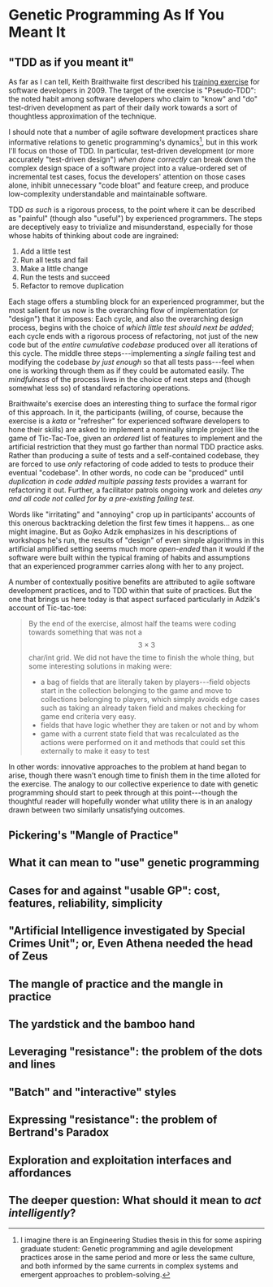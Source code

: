 # Genetic Programming As If You Meant It



## "TDD as if you meant it"

As far as I can tell, Keith Braithwaite first described his [training exercise](http://cumulative-hypotheses.org/2011/08/30/tdd-as-if-you-meant-it/) for software developers in 2009. The target of the exercise is "Pseudo-TDD": the noted habit among software developers who claim to "know" and "do" test-driven development as part of their daily work towards a sort of thoughtless approximation of the technique.

I should note that a number of agile software development practices share informative relations to genetic programming's dynamics[^agileGP], but in this work I'll focus on those of TDD. In particular, test-driven development (or more accurately "test-driven design") _when done correctly_ can break down the complex design space of a software project into a value-ordered set of incremental test cases, focus the developers' attention on those cases alone, inhibit unnecessary "code bloat" and feature creep, and produce low-complexity understandable and maintainable software.

[^agileGP]: I imagine there is an Engineering Studies thesis in this for some aspiring graduate student: Genetic programming and agile development practices arose in the same period and more or less the same culture, and both informed by the same currents in complex systems and emergent approaches to problem-solving.

TDD _as such_ is a rigorous process, to the point where it can be described as "painful" (though also "useful") by experienced programmers. The steps are deceptively easy to trivialize and misunderstand, especially for those whose habits of thinking about code are ingrained:

1. Add a little test
1. Run all tests and fail
1. Make a little change
1. Run the tests and succeed
1. Refactor to remove duplication

Each stage offers a stumbling block for an experienced programmer, but the most salient for us now is the overarching flow of implementation (or "design") that it imposes: Each cycle, and also the overarching design process, begins with the choice of _which little test should next be added_; each cycle ends with a rigorous process of refactoring, not just of the new code but of the _entire cumulative codebase_ produced over all iterations of this cycle. The middle three steps---implementing a _single_ failing test and modifying the codebase _by just enough_ so that all tests pass---feel when one is working through them as if they could be automated easily. The _mindfulness_ of the process lives in the choice of next steps and (though somewhat less so) of standard refactoring operations.

Braithwaite's exercise does an interesting thing to surface the formal rigor of this approach. In it, the participants (willing, of course, because the exercise is a _kata_ or "refresher" for experienced software developers to hone their skills) are asked to implement a nominally simple project like the game of Tic-Tac-Toe, given an _ordered_ list of features to implement and the artificial restriction that they must go farther than normal TDD practice asks. Rather than producing a suite of tests and a self-contained codebase, they are forced to use _only_ refactoring of code added to tests to produce their eventual "codebase". In other words, no code can be "produced" until _duplication in code added multiple passing tests_ provides a warrant for refactoring it out. Further, a facilitator patrols ongoing work and deletes _any and all code not called for by a pre-existing failing test_.

Words like "irritating" and "annoying" crop up in participants' accounts of  this onerous backtracking deletion the first few times it happens... as one might imagine. But as Gojko Adzik emphasizes in his descriptions of workshops he's run, the results of "design" of even simple algorithms in this artificial amplified setting seems much more _open-ended_ than it would if the software were built within the typical framing of habits and assumptions that an experienced programmer carries along with her to any project.

A number of contextually positive benefits are attributed to agile software development practices, and to TDD within that suite of practices. But the one that brings us here today is that aspect surfaced particularly in Adzik's account of Tic-tac-toe:

> By the end of the exercise, almost half the teams were coding towards something that was not a $$3\times 3$$ char/int grid. We did not have the time to finish the whole thing, but some interesting solutions in making were:
> 
> - a bag of fields that are literally taken by players---field objects start in the collection belonging to the game and move to collections belonging to players, which simply avoids edge cases such as taking an already taken field and makes checking for game end criteria very easy.
> - fields that have logic whether they are taken or not and by whom
> - game with a current state field that was recalculated as the actions were performed on it and methods that could set this externally to make it easy to test

In other words: innovative approaches to the problem at hand began to arise, though there wasn't enough time to finish them in the time alloted for the exercise. The analogy to our collective experience to date with genetic programming should start to peek through at this point---though the thoughtful reader will hopefully wonder what utility there is in an analogy drawn between two similarly unsatisfying outcomes.

## Pickering's "Mangle of Practice"


## What it can mean to "use" genetic programming

## Cases for and against "usable GP": cost, features, reliability, simplicity

## "Artificial Intelligence investigated by Special Crimes Unit"; or, Even Athena needed the head of Zeus

## The mangle of practice and the mangle in practice

## The yardstick and the bamboo hand

## Leveraging "resistance": the problem of the dots and lines

## "Batch" and "interactive" styles

## Expressing "resistance": the problem of Bertrand's Paradox

## Exploration and exploitation interfaces and affordances

## The deeper question: What should it mean to _act intelligently_?